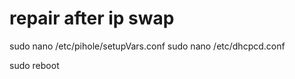 # repair after ip swap

  sudo nano /etc/pihole/setupVars.conf
  sudo nano  /etc/dhcpcd.conf

  sudo reboot

